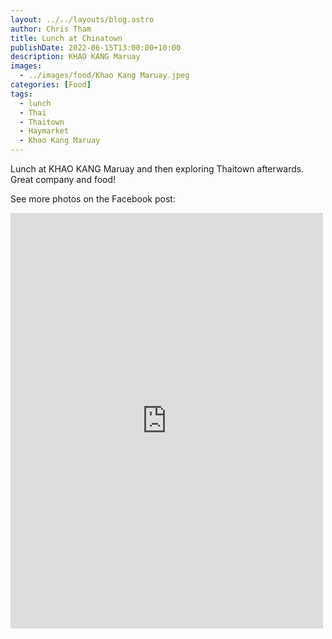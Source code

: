 ```yaml
---
layout: ../../layouts/blog.astro
author: Chris Tham
title: Lunch at Chinatown
publishDate: 2022-06-15T13:00:00+10:00
description: KHAO KANG Maruay
images:
  - ../images/food/Khao Kang Maruay.jpeg
categories: [Food]
tags:
  - lunch
  - Thai
  - Thaitown
  - Haymarket
  - Khao Kang Maruay
---
```


Lunch at KHAO KANG Maruay and then exploring Thaitown afterwards. Great company and food!

See more photos on the Facebook post:

<iframe src="https://www.facebook.com/plugins/post.php?href=https%3A%2F%2Fwww.facebook.com%2Fchris1.tham%2Fposts%2Fpfbid0A9LrjDsZSAKz8oqASryq5XHaSpA5ctLnHLGiB5Wvz3TaNtsDEtS9da1DZ9NpMBALl&show_text=true&width=500" width="500" height="665" style="border:none;overflow:hidden" scrolling="no" frameborder="0" allowfullscreen="true" allow="autoplay; clipboard-write; encrypted-media; picture-in-picture; web-share"></iframe>
